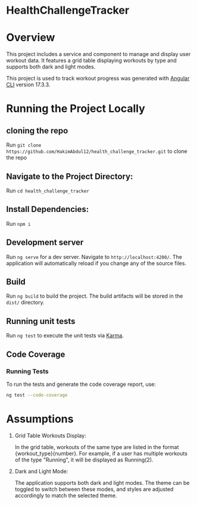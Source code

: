 # HealthChallengeTracker
# Overview

This project includes a service and component to manage and display user workout data. It features a grid table displaying workouts by type and supports both dark and light modes.

This project is used to track workout progress was generated with [Angular CLI](https://github.com/angular/angular-cli) version 17.3.3.

# Running the Project Locally
  ## cloning the repo
  Run  `git clone https://github.com/HakimAbdul12/health_challenge_tracker.git` to clone the repo

  ## Navigate to the Project Directory:
  Run `cd health_challenge_tracker`

  ## Install Dependencies:
  Run `npm i`

  ## Development server

  Run `ng serve` for a dev server. Navigate to `http://localhost:4200/`. The application will automatically reload if you change any of the source files.


  ## Build

  Run `ng build` to build the project. The build artifacts will be stored in the `dist/` directory.

  ## Running unit tests

  Run `ng test` to execute the unit tests via [Karma](https://karma-runner.github.io).

  ## Code Coverage

  ### Running Tests

  To run the tests and generate the code coverage report, use:

  ```bash
  ng test --code-coverage
  ```
# Assumptions
1. Grid Table Workouts Display:

    In the grid table, workouts of the same type are listed in the format {workout_type}{number}. For example, if a user has multiple workouts of the type "Running", it will be displayed as Running(2).

2. Dark and Light Mode:

    The application supports both dark and light modes. The theme can be toggled to switch between these modes, and styles are adjusted accordingly to match the selected theme.
